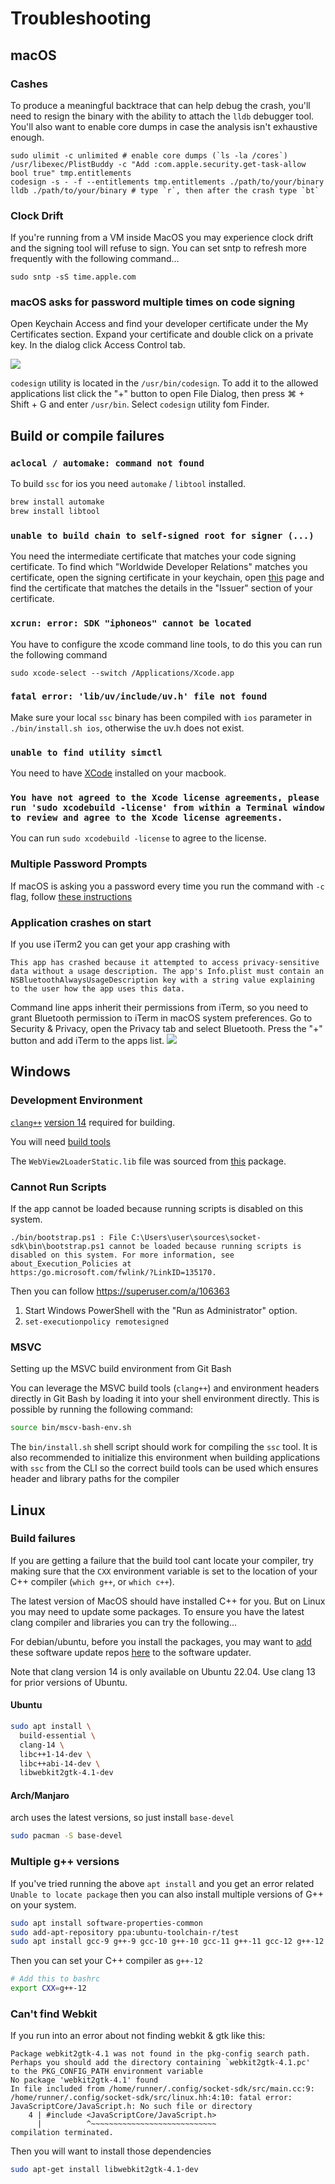 # Troubleshooting

## macOS

### Cashes

To produce a meaningful backtrace that can help debug the crash, you'll need to
resign the binary with the ability to attach the `lldb` debugger tool. You'll
also want to enable core dumps in case the analysis isn't exhaustive enough.

```
sudo ulimit -c unlimited # enable core dumps (`ls -la /cores`)
/usr/libexec/PlistBuddy -c "Add :com.apple.security.get-task-allow bool true" tmp.entitlements
codesign -s - -f --entitlements tmp.entitlements ./path/to/your/binary
lldb ./path/to/your/binary # type `r`, then after the crash type `bt`
```

### Clock Drift

If you're running from a VM inside MacOS you may experience clock drift and the signing
tool will refuse to sign. You can set sntp to refresh more frequently with the following
command...

```
sudo sntp -sS time.apple.com
```

### macOS asks for password multiple times on code signing

Open Keychain Access and find your developer certificate under the My Certificates section.
Expand your certificate and double click on a private key. In the dialog click Access Control tab.

![](../images/screenshots/macos-cert-access-control.png)

`codesign` utility is located in the `/usr/bin/codesign`. To add it to the allowed applications
list click the "+" button to open File Dialog, then press ⌘ + Shift + G and enter `/usr/bin`.
Select `codesign` utility fom Finder.

## Build or compile failures

### `aclocal / automake: command not found`

To build `ssc` for ios you need `automake` / `libtool` installed.

```sh
brew install automake
brew install libtool
```

### `unable to build chain to self-signed root for signer (...)`

You need the intermediate certificate that matches your code signing certificate.
To find which "Worldwide Developer Relations" matches you certificate, open the
signing certificate in your keychain, open [this](https://www.apple.com/certificateauthority/)
page and find the certificate that matches the details in the "Issuer" section
of your certificate.

### `xcrun: error: SDK "iphoneos" cannot be located`

You have to configure the xcode command line tools, to do this
you can run the following command

```
sudo xcode-select --switch /Applications/Xcode.app
```

### `fatal error: 'lib/uv/include/uv.h' file not found`

Make sure your local `ssc` binary has been compiled with `ios`
parameter in `./bin/install.sh ios`, otherwise the uv.h
does not exist.

### `unable to find utility simctl`

You need to have [XCode](https://developer.apple.com/xcode/resources/) installed on your macbook.

### `You have not agreed to the Xcode license agreements, please run 'sudo xcodebuild -license' from within a Terminal window to review and agree to the Xcode license agreements.`

You can run `sudo xcodebuild -license` to agree to the license.

### Multiple Password Prompts

If macOS is asking you a password every time you run the command with `-c` flag,
follow [these instructions](/troubleshooting#macos-asks-for-password-multiple-times-on-code-signing)

### Application crashes on start

If you use iTerm2 you can get your app crashing with
```
This app has crashed because it attempted to access privacy-sensitive data without a usage description. The app's Info.plist must contain an NSBluetoothAlwaysUsageDescription key with a string value explaining to the user how the app uses this data.
```
Command line apps inherit their permissions from iTerm, so you need to grant Bluetooth permission to iTerm in macOS system preferences. Go to Security & Privacy, open the Privacy tab and select Bluetooth. Press the "+" button and add iTerm to the apps list.
![](../images/screenshots/macos-bluetooth.png)

## Windows

### Development Environment

[`clang++`][0] [version 14][1] required for building.

You will need [build tools][3]

The `WebView2LoaderStatic.lib` file was sourced from [this][2] package.

[0]:https://github.com/llvm/llvm-project/releases/tag/llvmorg-14.0.0
[1]:https://github.com/llvm/llvm-project/releases/download/llvmorg-14.0.0/LLVM-14.0.0-win64.exe
[2]:https://www.nuget.org/api/v2/package/Microsoft.Web.WebView2/1.0.864.35
[3]:https://visualstudio.microsoft.com/downloads/#build-tools-for-visual-studio-2022

### Cannot Run Scripts

If the app cannot be loaded because running scripts is disabled on this system.

```
./bin/bootstrap.ps1 : File C:\Users\user\sources\socket-sdk\bin\bootstrap.ps1 cannot be loaded because running scripts is
disabled on this system. For more information, see about_Execution_Policies at
https:/go.microsoft.com/fwlink/?LinkID=135170.
```

Then you can follow https://superuser.com/a/106363

1. Start Windows PowerShell with the "Run as Administrator" option.
2. `set-executionpolicy remotesigned`

### MSVC

Setting up the MSVC build environment from Git Bash

You can leverage the MSVC build tools (`clang++`) and environment headers directly in Git Bash by loading it into your shell environment directly.
This is possible by running the following command:

```sh
source bin/mscv-bash-env.sh
```

The `bin/install.sh` shell script should work for compiling the `ssc` tool.
It is also recommended to initialize this environment when building applications
with `ssc` from the CLI so the correct build tools can be used which ensures
header and library paths for the compiler

## Linux
### Build failures

If you are getting a failure that the build tool cant locate your
compiler, try making sure that the `CXX` environment variable is
set to the location of your C++ compiler (`which g++`, or `which c++`).

The latest version of MacOS should have installed C++ for you. But
on Linux you may need to update some packages. To ensure you have
the latest clang compiler and libraries you can try the following...

For debian/ubuntu, before you install the packages, you may want
to [add][0] these software update repos [here][1] to the software
updater.

Note that clang version 14 is only available on Ubuntu 22.04. Use clang 13
for prior versions of Ubuntu.

#### Ubuntu

```sh
sudo apt install \
  build-essential \
  clang-14 \
  libc++1-14-dev \
  libc++abi-14-dev \
  libwebkit2gtk-4.1-dev
```

[0]:https://linuxize.com/post/how-to-add-apt-repository-in-ubuntu/
[1]:https://apt.llvm.org/

#### Arch/Manjaro

arch uses the latest versions, so just install `base-devel`

``` sh
sudo pacman -S base-devel
```

### Multiple g++ versions

If you've tried running the above `apt install` and you get an error
related `Unable to locate package` then you can also install multiple
versions of G++ on your system.

```sh
sudo apt install software-properties-common
sudo add-apt-repository ppa:ubuntu-toolchain-r/test
sudo apt install gcc-9 g++-9 gcc-10 g++-10 gcc-11 g++-11 gcc-12 g++-12
```

Then you can set your C++ compiler as `g++-12`

```sh
# Add this to bashrc
export CXX=g++-12
```

### Can't find Webkit

If you run into an error about not finding webkit & gtk like this:

```
Package webkit2gtk-4.1 was not found in the pkg-config search path.
Perhaps you should add the directory containing `webkit2gtk-4.1.pc'
to the PKG_CONFIG_PATH environment variable
No package 'webkit2gtk-4.1' found
In file included from /home/runner/.config/socket-sdk/src/main.cc:9:
/home/runner/.config/socket-sdk/src/linux.hh:4:10: fatal error: JavaScriptCore/JavaScript.h: No such file or directory
    4 | #include <JavaScriptCore/JavaScript.h>
      |          ^~~~~~~~~~~~~~~~~~~~~~~~~~~~~
compilation terminated.
```

Then you will want to install those dependencies

```sh
sudo apt-get install libwebkit2gtk-4.1-dev
```
